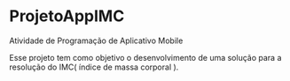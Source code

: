 # ProjetoAppIMC
Atividade de Programação de Aplicativo Mobile

Esse projeto tem como objetivo o desenvolvimento de uma solução para a resolução do IMC( índice de massa corporal ).

